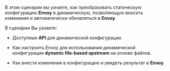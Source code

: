 В этом сценарии вы узнаете, как преобразовать статическую конфигурацию **Envoy** в динамическую, позволяющую вносить изменения и автоматически обновляться в **Envoy**.

В сценарии Вы узнаете:
- Доступные **API** для динамической конфигурации.

- Как настроить Envoy для использования динамической конфигурации **dynamic file-based upstream** на основе файлов.

- Как внести изменения в конфигурацию и увидеть результат в **Envoy**.

